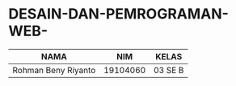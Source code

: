 # DESAIN-DAN-PEMROGRAMAN-WEB-

| NAMA | NIM | KELAS
|--|--|--|
| Rohman Beny Riyanto  | 19104060 | 03 SE B
